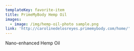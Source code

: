 ```yaml
---
templateKey: favorite-item
title: PrimeMyBody Hemp Oil
images:
  - image: /img/hemp-oil-photo sample.png
link: 'http://carolinedelosreyes.primemybody.com/home/'
---
```

Nano-enhanced Hemp Oil
